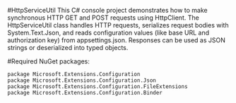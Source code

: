#HttpServiceUtil
This C# console project demonstrates how to make synchronous HTTP GET and POST requests using HttpClient.
The HttpServiceUtil class handles HTTP requests, serializes request bodies with System.Text.Json, and reads configuration values (like base URL and authorization key) from appsettings.json.
Responses can be used as JSON strings or deserialized into typed objects.

#Required NuGet packages:
```
package Microsoft.Extensions.Configuration
package Microsoft.Extensions.Configuration.Json
package Microsoft.Extensions.Configuration.FileExtensions
package Microsoft.Extensions.Configuration.Binder
```
